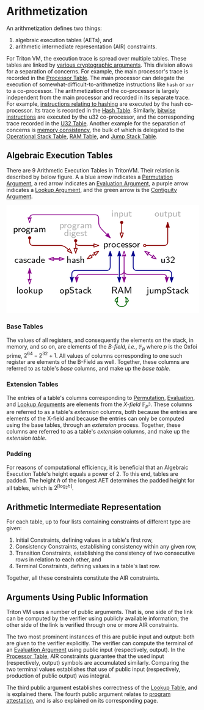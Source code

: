 # Arithmetization

An arithmetization defines two things:

1. algebraic execution tables (AETs), and
1. arithmetic intermediate representation (AIR) constraints.

For Triton VM, the execution trace is spread over multiple tables.
These tables are linked by [various cryptographic arguments](table-linking.md).
This division allows for a separation of concerns.
For example, the main processor's trace is recorded in the [Processor Table](processor-table.md).
The main processor can delegate the execution of somewhat-difficult-to-arithmetize instructions like `hash` or `xor` to a co-processor.
The arithmetization of the co-processor is largely independent from the main processor and recorded in its separate trace.
For example, [instructions relating to hashing](instructions.md#hashing) are executed by the hash co-processor.
Its trace is recorded in the [Hash Table](hash-table.md).
Similarly, [bitwise instructions](instructions.md#bitwise-arithmetic-on-stack) are executed by the u32 co-processor, and the corresponding trace recorded in the [U32 Table](u32-table.md).
Another example for the separation of concerns is [memory consistency](memory-consistency.md), the bulk of which is delegated to the [Operational Stack Table](operational-stack-table.md), [RAM Table](random-access-memory-table.md), and [Jump Stack Table](jump-stack-table.md).

## Algebraic Execution Tables

There are 9 Arithmetic Execution Tables in TritonVM.
Their relation is described by below figure.
A a blue arrow indicates a [Permutation Argument](permutation-argument.md), a red arrow indicates an [Evaluation Argument](evaluation-argument.md), a purple arrow indicates a [Lookup Argument](lookup-argument.md), and the green arrow is the [Contiguity Argument](contiguity-of-memory-pointer-regions.md).

![](img/aet-relations.png)

### Base Tables

The values of all registers, and consequently the elements on the stack, in memory, and so on, are elements of the _B-field_, _i.e._, $\mathbb{F}_p$ where $p$ is the Oxfoi prime, $2^{64}-2^{32}+1$.
All values of columns corresponding to one such register are elements of the B-Field as well.
Together, these columns are referred to as table's _base_ columns, and make up the _base table_.

### Extension Tables

The entries of a table's columns corresponding to [Permutation](permutation-argument.md), [Evaluation](evaluation-argument.md), and [Lookup Arguments](lookup-argument.md) are elements from the _X-field_ $\mathbb{F}_{p^3}$.
These columns are referred to as a table's _extension_ columns, both because the entries are elements of the X-field and because the entries can only be computed using the base tables, through an _extension_ process.
Together, these columns are referred to as a table's _extension_ columns, and make up the _extension table_.

### Padding

For reasons of computational efficiency, it is beneficial that an Algebraic Execution Table's height equals a power of 2.
To this end, tables are padded.
The height $h$ of the longest AET determines the padded height for all tables, which is $2^{\lceil\log_2 h\rceil}$.

## Arithmetic Intermediate Representation

For each table, up to four lists containing constraints of different type are given:

1. Initial Constraints, defining values in a table's first row,
1. Consistency Constraints, establishing consistency within any given row,
1. Transition Constraints, establishing the consistency of two consecutive rows in relation to each other, and
1. Terminal Constraints, defining values in a table's last row.

Together, all these constraints constitute the AIR constraints.

## Arguments Using Public Information

Triton VM uses a number of public arguments.
That is, one side of the link can be computed by the verifier using publicly available information;
the other side of the link is verified through one or more AIR constraints.

The two most prominent instances of this are public input and output:
both are given to the verifier explicitly.
The verifier can compute the terminal of an [Evaluation Argument](evaluation-argument.md) using public input (respectively, output).
In the [Processor Table](processor-table.md), AIR constraints guarantee that the used input (respectively, output) symbols are accumulated similarly.
Comparing the two terminal values establishes that use of public input (respectively, production of public output) was integral.

The third public argument establishes correctness of the [Lookup Table](lookup-table.md), and is explained there.
The fourth public argument relates to [program attestation](program-attestation.md), and is also explained on its corresponding page.
